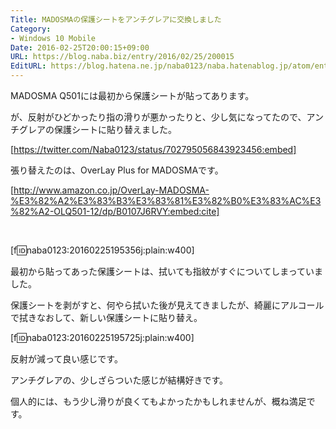 ```yaml
---
Title: MADOSMAの保護シートをアンチグレアに交換しました
Category:
- Windows 10 Mobile
Date: 2016-02-25T20:00:15+09:00
URL: https://blog.naba.biz/entry/2016/02/25/200015
EditURL: https://blog.hatena.ne.jp/naba0123/naba.hatenablog.jp/atom/entry/10328537792364771507
---
```


MADOSMA Q501には最初から保護シートが貼ってあります。

が、反射がひどかったり指の滑りが悪かったりと、少し気になってたので、アンチグレアの保護シートに貼り替えました。

[https://twitter.com/Naba0123/status/702795056843923456:embed]

張り替えたのは、OverLay Plus for MADOSMAです。

[http://www.amazon.co.jp/OverLay-MADOSMA-%E3%82%A2%E3%83%B3%E3%83%81%E3%82%B0%E3%83%AC%E3%82%A2-OLQ501-12/dp/B0107J6RVY:embed:cite]

<br>

<!-- more -->

[f:id:naba0123:20160225195356j:plain:w400]

最初から貼ってあった保護シートは、拭いても指紋がすぐについてしまっていました。

保護シートを剥がすと、何やら拭いた後が見えてきましたが、綺麗にアルコールで拭きなおして、新しい保護シートに貼り替え。

[f:id:naba0123:20160225195725j:plain:w400]

反射が減って良い感じです。

アンチグレアの、少しざらついた感じが結構好きです。

個人的には、もう少し滑りが良くてもよかったかもしれませんが、概ね満足です。

<br>
